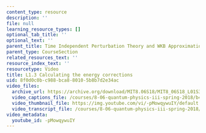 ```yaml
---
content_type: resource
description: ''
file: null
learning_resource_types: []
optional_tab_title: ''
optional_text: ''
parent_title: Time Independent Perturbation Theory and WKB Approximation
parent_type: CourseSection
related_resources_text: ''
resource_index_text: ''
resourcetype: Video
title: L1.3 Calculating the energy corrections
uid: 8f0d0c0b-c988-bca8-8010-5b8b7d2e34ac
video_files:
  archive_url: https://archive.org/download/MIT8.06S18/MIT8_06S18_L01S3_300k.mp4
  video_captions_file: /courses/8-06-quantum-physics-iii-spring-2018/b4026688c3c15d4782216288a0855516_-pMowqywuIY.vtt
  video_thumbnail_file: https://img.youtube.com/vi/-pMowqywuIY/default.jpg
  video_transcript_file: /courses/8-06-quantum-physics-iii-spring-2018/bc40405cb7bdba2738f043e477b2f66f_-pMowqywuIY.pdf
video_metadata:
  youtube_id: -pMowqywuIY
---
```

